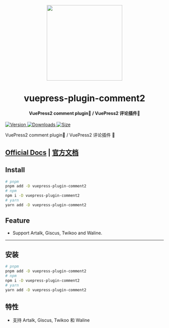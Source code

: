 <!-- markdownlint-disable -->
<p align="center">
  <img width="240" src="https://plugin-comment2.vuejs.press/logo.svg" style="text-align: center;">
</p>
<h1 align="center">vuepress-plugin-comment2</h1>
<h4 align="center">VuePress2 comment plugin💬 / VuePress2 评论插件💬</h4>

[![Version](https://img.shields.io/npm/v/vuepress-plugin-comment2.svg?style=flat-square&logo=npm) ![Downloads](https://img.shields.io/npm/dm/vuepress-plugin-comment2.svg?style=flat-square&logo=npm) ![Size](https://img.shields.io/bundlephobia/min/vuepress-plugin-comment2?style=flat-square&logo=npm)](https://www.npmjs.com/package/vuepress-plugin-comment2)

<!-- markdownlint-restore -->

VuePress2 comment plugin💬 / VuePress2 评论插件 💬

## [Official Docs](https://plugin-comment2.vuejs.press/) | [官方文档](https://plugin-comment2.vuejs.press/zh/)

## Install

```bash
# pnpm
pnpm add -D vuepress-plugin-comment2
# npm
npm i -D vuepress-plugin-comment2
# yarn
yarn add -D vuepress-plugin-comment2
```

## Feature

- Support Artalk, Giscus, Twikoo and Waline.

---

## 安装

```bash
# pnpm
pnpm add -D vuepress-plugin-comment2
# npm
npm i -D vuepress-plugin-comment2
# yarn
yarn add -D vuepress-plugin-comment2
```

## 特性

- 支持 Artalk, Giscus, Twikoo 和 Waline
